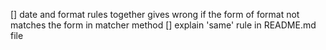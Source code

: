 [] date and format rules together gives wrong if the form of format not matches the form
	in matcher method
[] explain 'same' rule in README.md file